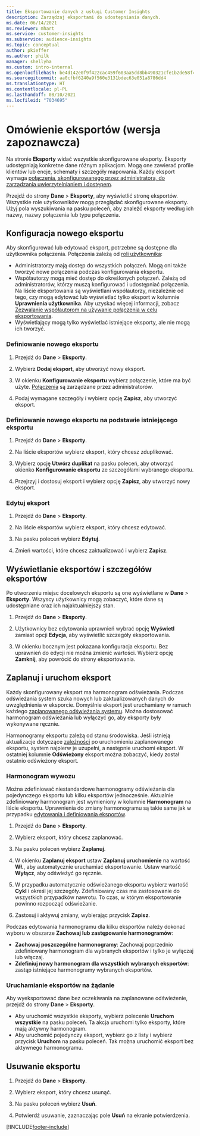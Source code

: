 ```yaml
---
title: Eksportowanie danych z usługi Customer Insights
description: Zarządzaj eksportami do udostępniania danych.
ms.date: 06/14/2021
ms.reviewer: mhart
ms.service: customer-insights
ms.subservice: audience-insights
ms.topic: conceptual
author: pkieffer
ms.author: philk
manager: shellyha
ms.custom: intro-internal
ms.openlocfilehash: be4d142e0f9f422cac459f603aa5dd8bb490321cfe1b2de58f4a128ae56f4ba3
ms.sourcegitcommit: aa0cfbf6240a9f560e3131bdec63e051a8786dd4
ms.translationtype: HT
ms.contentlocale: pl-PL
ms.lasthandoff: 08/10/2021
ms.locfileid: "7034695"
---
```

# <a name="exports-preview-overview"></a>Omówienie eksportów (wersja zapoznawcza)

Na stronie **Eksporty** widać wszystkie skonfigurowane eksporty. Eksporty udostępniają konkretne dane różnym aplikacjom. Mogą one zawierać profile klientów lub encje, schematy i szczegóły mapowania. Każdy eksport wymaga [połączenia, skonfigurowanego przez administratora, do zarządzania uwierzytelnianiem i dostępem](connections.md).

Przejdź do strony **Dane** > **Eksporty**, aby wyświetlić stronę eksportów. Wszystkie role użytkowników mogą przeglądać skonfigurowane eksporty. Użyj pola wyszukiwania na pasku poleceń, aby znaleźć eksporty według ich nazwy, nazwy połączenia lub typu połączenia.

## <a name="set-up-a-new-export"></a>Konfiguracja nowego eksportu

Aby skonfigurować lub edytować eksport, potrzebne są dostępne dla użytkownika połączenia. Połączenia zależą od [roli użytkownika](permissions.md):
- Administratorzy mają dostęp do wszystkich połączeń. Mogą oni także tworzyć nowe połączenia podczas konfigurowania eksportu.
- Współautorzy mogą mieć dostęp do określonych połączeń. Zależą od administratorów, którzy muszą konfigurować i udostępniać połączenia. Na liście eksportowania są wyświetlani współautorzy, niezależnie od tego, czy mogą edytować lub wyświetlać tylko eksport w kolumnie **Uprawnienia użytkownika**. Aby uzyskać więcej informacji, zobacz [Zezwalanie współautorom na używanie połączenia w celu eksportowania](connections.md#allow-contributors-to-use-a-connection-for-exports).
- Wyświetlający mogą tylko wyświetlać istniejące eksporty, ale nie mogą ich tworzyć.

### <a name="define-a-new-export"></a>Definiowanie nowego eksportu

1. Przejdź do **Dane** > **Eksporty**.

1. Wybierz **Dodaj eksport**, aby utworzyć nowy eksport.

1. W okienku **Konfigurowanie eksportu** wybierz połączenie, które ma być użyte. [Połączenia](connections.md) są zarządzane przez administratorów. 

1. Podaj wymagane szczegóły i wybierz opcję **Zapisz**, aby utworzyć eksport.

### <a name="define-a-new-export-based-on-an-existing-export"></a>Definiowanie nowego eksportu na podstawie istniejącego eksportu

1. Przejdź do **Dane** > **Eksporty**.

1. Na liście eksportów wybierz eksport, który chcesz zduplikować.

1. Wybierz opcję **Utwórz duplikat** na pasku poleceń, aby otworzyć okienko **Konfigurowanie eksportu** ze szczegółami wybranego eksportu.

1. Przejrzyj i dostosuj eksport i wybierz opcję **Zapisz**, aby utworzyć nowy eksport.

### <a name="edit-an-export"></a>Edytuj eksport

1. Przejdź do **Dane** > **Eksporty**.

1. Na liście eksportów wybierz eksport, który chcesz edytować.

1. Na pasku poleceń wybierz **Edytuj**.

1. Zmień wartości, które chcesz zaktualizować i wybierz **Zapisz**.

## <a name="view-exports-and-export-details"></a>Wyświetlanie eksportów i szczegółów eksportów

Po utworzeniu miejsc docelowych eksportu są one wyświetlane w **Dane** > **Eksporty**. Wszyscy użytkownicy mogą zobaczyć, które dane są udostępniane oraz ich najaktualniejszy stan.

1. Przejdź do **Dane** > **Eksporty**.

1. Użytkownicy bez edytowania uprawnień wybrać opcję **Wyświetl** zamiast opcji **Edycja**, aby wyświetlić szczegóły eksportowania.

1. W okienku bocznym jest pokazana konfiguracja eksportu. Bez uprawnień do edycji nie można zmienić wartości. Wybierz opcję **Zamknij**, aby powrócić do strony eksportowania.

## <a name="schedule-and-run-exports"></a>Zaplanuj i uruchom eksport

Każdy skonfigurowany eksport ma harmonogram odświeżania. Podczas odświeżania system szuka nowych lub zaktualizowanych danych do uwzględnienia w eksporcie. Domyślnie eksport jest uruchamiany w ramach każdego [zaplanowanego odświeżania systemu](system.md#schedule-tab). Można dostosować harmonogram odświeżania lub wyłączyć go, aby eksporty były wykonywane ręcznie.

Harmonogramy eksportu zależą od stanu środowiska. Jeśli istnieją aktualizacje dotyczące [zależności](system.md#refresh-policies) po uruchomieniu zaplanowanego eksportu, system najpierw je uzupełni, a następnie uruchomi eksport. W ostatniej kolumnie **Odświeżony** eksport można zobaczyć, kiedy został ostatnio odświeżony eksport.

### <a name="schedule-exports"></a>Harmonogram wywozu

Można zdefiniować niestandardowe harmonogramy odświeżania dla pojedynczego eksportu lub kilku eksportów jednocześnie. Aktualnie zdefiniowany harmonogram jest wymieniony w kolumnie **Harmonogram** na liście eksportu. Uprawnienia do zmiany harmonogramu są takie same jak w przypadku [edytowania i definiowania eksportów](export-destinations.md#set-up-a-new-export). 

1. Przejdź do **Dane** > **Eksporty**.

1. Wybierz eksport, który chcesz zaplanować.

1. Na pasku poleceń wybierz **Zaplanuj**.

1. W okienku **Zaplanuj eksport** ustaw **Zaplanuj uruchomienie** na wartość **Wł.**, aby automatycznie uruchamiać eksportowanie. Ustaw wartość **Wyłącz**, aby odświeżyć go ręcznie.

1. W przypadku automatycznie odświeżanego eksportu wybierz wartość **Cykl** i określ jej szczegóły. Zdefiniowany czas ma zastosowanie do wszystkich przypadków nawrotu. To czas, w którym eksportowanie powinno rozpocząć odświeżanie.

1. Zastosuj i aktywuj zmiany, wybierając przycisk **Zapisz**.

Podczas edytowania harmonogramu dla kilku eksportów należy dokonać wyboru w obszarze **Zachowaj lub zastępowanie harmonogramów**:
- **Zachowaj poszczególne harmonogramy**: Zachowaj poprzednio zdefiniowany harmonogram dla wybranych eksportów i tylko je wyłączaj lub włączaj.
- **Zdefiniuj nowy harmonogram dla wszystkich wybranych eksportów**: zastąp istniejące harmonogramy wybranych eksportów.

### <a name="run-exports-on-demand"></a>Uruchamianie eksportów na żądanie

Aby wyeksportować dane bez oczekiwania na zaplanowane odświeżenie, przejdź do strony **Dane** > **Eksporty**.

- Aby uruchomić wszystkie eksporty, wybierz polecenie **Uruchom wszystkie** na pasku poleceń. Ta akcja uruchomi tylko eksporty, które mają aktywny harmonogram.
- Aby uruchomić pojedynczy eksport, wybierz go z listy i wybierz przycisk **Uruchom** na pasku poleceń. Tak można uruchomić eksport bez aktywnego harmonogramu. 

## <a name="remove-an-export"></a>Usuwanie eksportu

1. Przejdź do **Dane** > **Eksporty**.

1. Wybierz eksport, który chcesz usunąć.

1. Na pasku poleceń wybierz **Usuń**.

1. Potwierdź usuwanie, zaznaczając pole **Usuń** na ekranie potwierdzenia.


[!INCLUDE[footer-include](../includes/footer-banner.md)]
